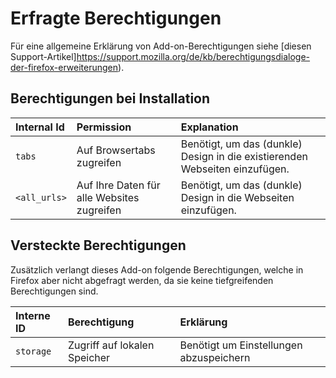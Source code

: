 # Erfragte Berechtigungen

Für eine allgemeine Erklärung von Add-on-Berechtigungen siehe [diesen Support-Artikel]https://support.mozilla.org/de/kb/berechtigungsdialoge-der-firefox-erweiterungen).

## Berechtigungen bei Installation

| Internal Id | Permission                                 | Explanation                                                                 |
|:------------|:-------------------------------------------|:----------------------------------------------------------------------------|
| `tabs`      |  Auf Browsertabs zugreifen | Benötigt, um das (dunkle) Design in die existierenden Webseiten einzufügen. |
| `<all_urls>` | Auf Ihre Daten für alle Websites zugreifen | Benötigt, um das (dunkle) Design in die Webseiten einzufügen. |

## Versteckte Berechtigungen

Zusätzlich verlangt dieses Add-on folgende Berechtigungen, welche in Firefox aber nicht abgefragt werden, da sie keine tiefgreifenden Berechtigungen sind.

| Interne ID   | Berechtigung                           | Erklärung                                                     |
|:-------------|:---------------------------------------|:--------------------------------------------------------------|
| `storage`    | Zugriff auf lokalen Speicher           | Benötigt um Einstellungen abzuspeichern                       |
